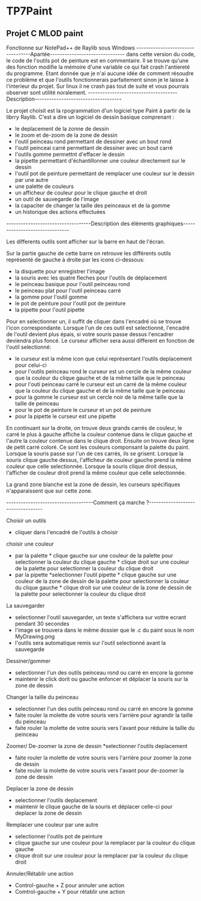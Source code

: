 # TP7Paint
 Projet C MLOD paint
-------------------------------------
 Fonctionne sur NotePad++ de Raylib sous Windows
 ----------------------------------Apartée-------------------------------
 dans cette version du code, le code de l'outils pot de peinture est en commentaire. Il se trouve qu'une des fonction modifie la mémoire d'une variable ce qui fait crash l'antiereté du programme. Etant donnée que je n'ai aucune idée de comment résoudre ce problème et que l'outils fonctionnerais parfaitement sinon je le laisse à l'interieur du projet.
 Sur linux il ne crash pas tout de suite et vous pourrais observer sont utilité noralement.
-------------------------------------Description------------------------------------

Le projet choisit est la rpogrammation d'un logiciel type Paint à partir de la librry Raylib. C'est a dire un logiciel de dessin basique comprenant :
   * le deplacement de la zonne de dessin
   * le zoom et de-zoom de la zone de dessin
   * l'outil peinceau rond permettant de dessiner avec un bout rond
   * l'outil peinceai carré permettant de dessiner avec un bout carré
   * l'outils gomme permettnt d'effacer le dessin
   * la pipette permettant d'échantillonner une couleur directement sur le dessin
   * l'outil pot de peinture permettant de remplacer une couleur sur le dessin par une autre
   * une palette de couleurs
   * un afficheur de couleur pour le clique gauche et droit
   * un outil de sauvegarde de l'image
   * la capaciter de changer la taille des peinceaux et de la gomme
   * un historique des actions effectuées

-----------------------------------Description des éléments graphiques-------------------------------

Les differents outils sont afficher sur la barre en haut de l'écran.

Sur la partie gauche de cette barre on retrouve les différents outils représenté de gauche à droite par les icons ci-dessous:
   * la disquette pour enregistrer l'image
   * la souris avec les quatre fleches pour l'outils de déplacement
   * le peinceau basique pour l'outil peinceau rond
   * le peinceau plat pour l'outil peinceau carré
   * la gomme pour l'outil gomme
   * le pot de peinture pour l'outil pot de peinture
   * la pipette pour l'outil pipette

Pour en selectionner un, il suffit de cliquer dans l'encadré où se trouve l'icon correspondante.
Lorsque l'un de ces outil est selectionné, l'encadré de l'outil devient plus épais, si votre souris passe dessus l'encadrer deviendra plus foncé.
Le curseur afficher sera aussi different en fonction de l'outil selectionné:
   * le curseur est la même icon que celui représentant l'outils deplacement pour celui-ci
   * pour l'outils peinceau rond le curseur est un cercle de la même couleur que la couleur du clique gauche et de la même taille que le peinceau
   * pour l'outi peinceau carré le curseur est un carré de la même couleur que la couleur du clique gauche et de la même taille que le peinceau
   * pour la gomme le curseur est un cercle noir de la même taille que la taille de peinceau
   * pour le pot de peinture le curseur et un pot de peinture
   * pour la pipette le curseur est une pipette

En continuant sur la droite, on trouve deux grands carrés de couleur,
le carré le plus à gauche affiche la couleur contenue dans le clique gauche et l'autre la couleur contenue dans le clique droit.
Ensuite on trouve deux ligne de petit carré coloré. Ce sont les couleurs componsant la palette du paint. Lorsque la souris passe sur l'un de ces carrés, ils se grisent.
Lorsque la souris clique gauche dessus, l'afficheur de couleur gauche prend la même couleur que celle selectionnée.
Lorsque la souris clique droit dessus, l'afficher de couleur droit prend la même couleur que celle selectionnée.

La grand zone blanche est la zone de dessin, les curseurs spécifiques n'apparaissent que sur cette zone.

------------------------------------Comment ça marche ?----------------------------------

Choisir un outils
   * cliquer dans l'encadré de l'outils à choisir

choisir une couleur
   - par la palette
	* clique gauche sur une couleur de la palette pour selectionner la couleur du clique gauche
	* clique droit sur une couleur de la palette pour selectionner la couleur du clique droit
   - par la pipette
	*selectionner l'outil pipette
	* clique gauche sur une couleur de la zone de dessin de la palette pour selectionner la couleur du clique gauche
	* clique droit sur une couleur de la zone de dessin de la palette pour selectionner la couleur du clique droit

La sauvegarder
   * selectionner l'outil sauvegarder, un texte s'affichera sur vottre ecrant pendant 30 secondes
   * l'image se trouvera dans le même dossier que le .c du paint sous le nom MyDrawing.png
   * l'outils sera automatique remis sur l'outil selectionné avant la sauvegarde

Dessiner/gommer
   * selectionner l'un des outils peinceau rond ou carré en encore la gomme
   * maintenir le click dorit ou gauche enfoncer et déplacer la souris sur la zone de dessin

Changer la taille du peinceau
   * selectionner l'un des outils peinceau rond ou carré en encore la gomme
   * faite rouler la molette de votre souris vers l'arrière pour agrandir la taille du peinceau
   * faite rouler la molette de votre souris vers l'avant pour réduire la taille du peinceau

Zoomer/ De-zoomer la zone de dessin
   *selectionner l'outils deplacement
   * faite rouler la molette de votre souris vers l'arrière pour zoomer la zone de dessin
   * faite rouler la molette de votre souris vers l'avant pour de-zoomer la zone de dessin

Deplacer la zone de dessin
   * selectionner l'outils deplacement
   * maintenir le clique gauche de la souris et déplacer celle-ci pour deplacer la zone de dessin

Remplacer une couleur par une autre
   * selectionner l'outils pot de peinture
   * clique gauche sur une couleur pour la remplacer par la couleur du clique gauche
   * clique droit sur une couleur pour la remplacer par la couleur du clique droit

Annuler/Rétablir une action
   * Control-gauche + Z pour annuler une action
   * Comtrol-gauche + Y pour rétablir une action


